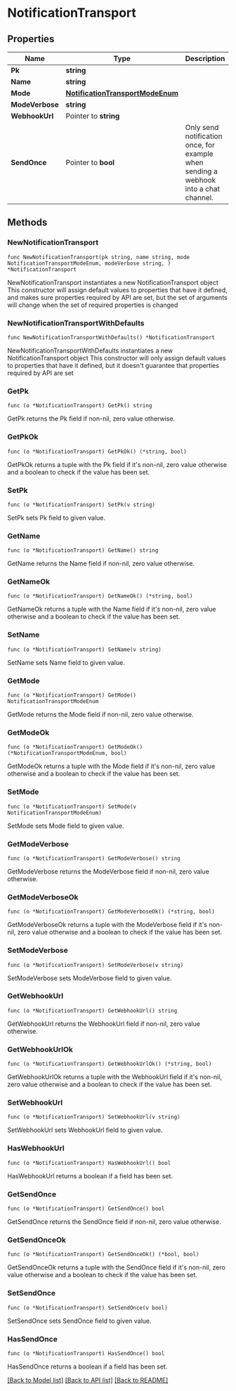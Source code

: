 # NotificationTransport

## Properties

Name | Type | Description | Notes
------------ | ------------- | ------------- | -------------
**Pk** | **string** |  | [readonly] 
**Name** | **string** |  | 
**Mode** | [**NotificationTransportModeEnum**](NotificationTransportModeEnum.md) |  | 
**ModeVerbose** | **string** |  | [readonly] 
**WebhookUrl** | Pointer to **string** |  | [optional] 
**SendOnce** | Pointer to **bool** | Only send notification once, for example when sending a webhook into a chat channel. | [optional] 

## Methods

### NewNotificationTransport

`func NewNotificationTransport(pk string, name string, mode NotificationTransportModeEnum, modeVerbose string, ) *NotificationTransport`

NewNotificationTransport instantiates a new NotificationTransport object
This constructor will assign default values to properties that have it defined,
and makes sure properties required by API are set, but the set of arguments
will change when the set of required properties is changed

### NewNotificationTransportWithDefaults

`func NewNotificationTransportWithDefaults() *NotificationTransport`

NewNotificationTransportWithDefaults instantiates a new NotificationTransport object
This constructor will only assign default values to properties that have it defined,
but it doesn't guarantee that properties required by API are set

### GetPk

`func (o *NotificationTransport) GetPk() string`

GetPk returns the Pk field if non-nil, zero value otherwise.

### GetPkOk

`func (o *NotificationTransport) GetPkOk() (*string, bool)`

GetPkOk returns a tuple with the Pk field if it's non-nil, zero value otherwise
and a boolean to check if the value has been set.

### SetPk

`func (o *NotificationTransport) SetPk(v string)`

SetPk sets Pk field to given value.


### GetName

`func (o *NotificationTransport) GetName() string`

GetName returns the Name field if non-nil, zero value otherwise.

### GetNameOk

`func (o *NotificationTransport) GetNameOk() (*string, bool)`

GetNameOk returns a tuple with the Name field if it's non-nil, zero value otherwise
and a boolean to check if the value has been set.

### SetName

`func (o *NotificationTransport) SetName(v string)`

SetName sets Name field to given value.


### GetMode

`func (o *NotificationTransport) GetMode() NotificationTransportModeEnum`

GetMode returns the Mode field if non-nil, zero value otherwise.

### GetModeOk

`func (o *NotificationTransport) GetModeOk() (*NotificationTransportModeEnum, bool)`

GetModeOk returns a tuple with the Mode field if it's non-nil, zero value otherwise
and a boolean to check if the value has been set.

### SetMode

`func (o *NotificationTransport) SetMode(v NotificationTransportModeEnum)`

SetMode sets Mode field to given value.


### GetModeVerbose

`func (o *NotificationTransport) GetModeVerbose() string`

GetModeVerbose returns the ModeVerbose field if non-nil, zero value otherwise.

### GetModeVerboseOk

`func (o *NotificationTransport) GetModeVerboseOk() (*string, bool)`

GetModeVerboseOk returns a tuple with the ModeVerbose field if it's non-nil, zero value otherwise
and a boolean to check if the value has been set.

### SetModeVerbose

`func (o *NotificationTransport) SetModeVerbose(v string)`

SetModeVerbose sets ModeVerbose field to given value.


### GetWebhookUrl

`func (o *NotificationTransport) GetWebhookUrl() string`

GetWebhookUrl returns the WebhookUrl field if non-nil, zero value otherwise.

### GetWebhookUrlOk

`func (o *NotificationTransport) GetWebhookUrlOk() (*string, bool)`

GetWebhookUrlOk returns a tuple with the WebhookUrl field if it's non-nil, zero value otherwise
and a boolean to check if the value has been set.

### SetWebhookUrl

`func (o *NotificationTransport) SetWebhookUrl(v string)`

SetWebhookUrl sets WebhookUrl field to given value.

### HasWebhookUrl

`func (o *NotificationTransport) HasWebhookUrl() bool`

HasWebhookUrl returns a boolean if a field has been set.

### GetSendOnce

`func (o *NotificationTransport) GetSendOnce() bool`

GetSendOnce returns the SendOnce field if non-nil, zero value otherwise.

### GetSendOnceOk

`func (o *NotificationTransport) GetSendOnceOk() (*bool, bool)`

GetSendOnceOk returns a tuple with the SendOnce field if it's non-nil, zero value otherwise
and a boolean to check if the value has been set.

### SetSendOnce

`func (o *NotificationTransport) SetSendOnce(v bool)`

SetSendOnce sets SendOnce field to given value.

### HasSendOnce

`func (o *NotificationTransport) HasSendOnce() bool`

HasSendOnce returns a boolean if a field has been set.


[[Back to Model list]](../README.md#documentation-for-models) [[Back to API list]](../README.md#documentation-for-api-endpoints) [[Back to README]](../README.md)


